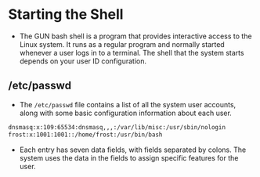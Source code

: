 # Starting the Shell

- The GUN bash shell is a program that provides interactive access to the Linux system. It runs as a regular program and normally started whenever a user logs in to a terminal. The shell that the system starts depends on your user ID configuration.


## /etc/passwd

- The `/etc/passwd` file contains a list of all the system user accounts, along with some basic configuration information about each user.  

```bash
dnsmasq:x:109:65534:dnsmasq,,,:/var/lib/misc:/usr/sbin/nologin
frost:x:1001:1001::/home/frost:/usr/bin/bash
```

- Each entry has seven data fields, with fields separated by colons. The system uses the data in the fields to assign specific features for the user.


